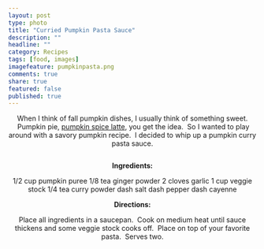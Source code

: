 ```yaml
---
layout: post
type: photo
title: "Curried Pumpkin Pasta Sauce"
description: ""
headline: ""
category: Recipes
tags: [food, images]
imagefeature: pumpkinpasta.png
comments: true
share: true
featured: false
published: true
---
```



<p style="text-align: center;">When I think of fall pumpkin dishes, I usually think of something sweet.  Pumpkin pie, <a href="http://www.andreabiethman.com/?p=537" target="_blank">pumpkin spice latte</a>, you get the idea.  So I wanted to play around with a savory pumpkin recipe.  I decided to whip up a pumpkin curry pasta sauce.</p>
<p style="text-align: center;"><img src="http://i1208.photobucket.com/albums/cc370/apegg23/pumpkinpasta_zpsa9a537c4.png" alt="" /></p>
<p style="text-align: center;"><strong>Ingredients:</strong></p>
<p style="text-align: center;">1/2 cup pumpkin puree
1/8 tea ginger powder
2 cloves garlic
1 cup veggie stock
1/4 tea curry powder
dash salt
dash pepper
dash cayenne</p>
<p style="text-align: center;"></p>
<p style="text-align: center;"><strong>Directions:</strong></p>
<p style="text-align: center;">Place all ingredients in a saucepan.  Cook on medium heat until sauce thickens and some veggie stock cooks off.  Place on top of your favorite pasta.  Serves two.</p>